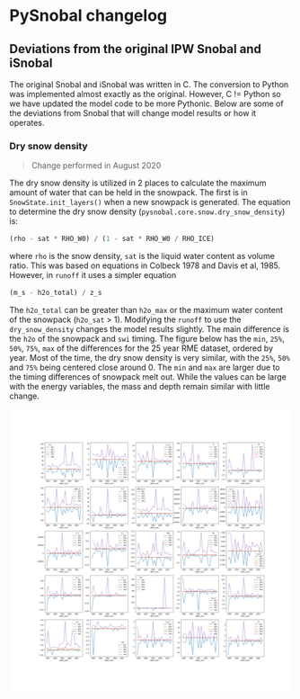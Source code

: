 # PySnobal changelog

## Deviations from the original IPW Snobal and iSnobal

The original Snobal and iSnobal was written in C. The conversion to Python was implemented almost exactly as the original. However, C != Python so we have updated the model code to be more Pythonic. Below are some of the deviations from Snobal that will change model results or how it operates.

### Dry snow density

> Change performed in August 2020

The dry snow density is utilized in 2 places to calculate the maximum amount of water that can be held in the snowpack. The first is in `SnowState.init_layers()` when a new snowpack is generated. The equation to determine the dry snow density (`pysnobal.core.snow.dry_snow_density`) is:

```python
(rho - sat * RHO_W0) / (1 - sat * RHO_W0 / RHO_ICE)
```

where `rho` is the snow density, `sat` is the liquid water content as volume ratio. This was based on equations in Colbeck 1978 and Davis et al, 1985. However, in `runoff` it uses a simpler equation

```python
(m_s - h2o_total) / z_s
```

The `h2o_total` can be greater than `h2o_max` or the maximum water content of the snowpack (`h2o_sat` > 1). Modifying the `runoff` to use the `dry_snow_density` changes the model results slightly. The main difference is the `h2o` of the snowpack and `swi` timing. The figure below has the `min`, `25%`, `50%`, `75%`, `max` of the differences for the 25 year RME dataset, ordered by year. Most of the time, the dry snow density is very similar, with the `25%`, `50%` and `75%` being centered close around 0. The `min` and `max` are larger due to the timing differences of snowpack melt out. While the values can be large with the energy variables, the mass and depth remain similar with little change.

![Difference between the original Snobal code for calculating dry snow density in runoff and the new method.](notebooks/figures/dry_snow_density.png)
